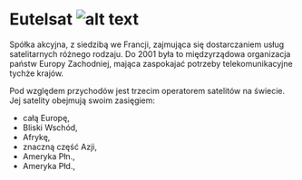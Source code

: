 # Eutelsat  ![alt text](http://www.eutelsat.com/polish/img/logo.gif)

Spółka akcyjna, z siedzibą we Francji, zajmująca się dostarczaniem usług satelitarnych różnego rodzaju. Do 2001 była to międzyrządowa organizacja państw Europy Zachodniej, mająca zaspokajać potrzeby telekomunikacyjne tychże krajów.

Pod względem przychodów jest trzecim operatorem satelitów na świecie. Jej satelity obejmują swoim zasięgiem:

* całą Europę,
* Bliski Wschód,
* Afrykę,
* znaczną część Azji,
* Ameryka Płn.,
* Ameryka Płd.,


